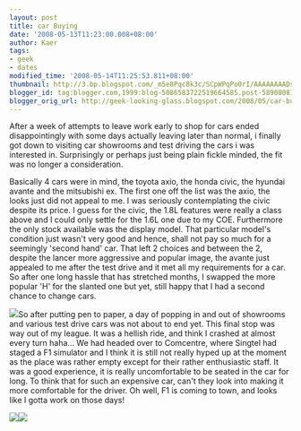 ```yaml
---
layout: post
title: car Buying
date: '2008-05-13T11:23:00.008+08:00'
author: Kaer
tags:
- geek
- dates
modified_time: '2008-05-14T11:25:53.811+08:00'
thumbnail: http://3.bp.blogspot.com/_m5e8Pqc8k3c/SCpWPqPo0rI/AAAAAAAADsI/GHVyx4eQieM/s72-c/incus_avante.jpg
blogger_id: tag:blogger.com,1999:blog-5086583722519664585.post-5890808168657031328
blogger_orig_url: http://geek-looking-glass.blogspot.com/2008/05/car-buying.html
---
```


After a week of attempts to leave work 
early to shop for cars ended disappointingly with some days actually leaving 
later than normal, i finally got down to visiting car showrooms and test 
driving the cars i was interested in. Surprisingly or perhaps just being plain 
fickle minded, the fit was no longer a consideration. 

Basically 4 cars were in mind, the toyota 
axio, the honda civic, the hyundai avante and the mitsubishi ex. The first one 
off the list was the axio, the looks just did not appeal to me. I was 
seriously contemplating the civic despite its price. I guess for the civic, 
the 1.8L features were really a class above and I could only settle for the 
1.6L one due to my COE. Furthermore the only stock available was the display 
model. That particular model's condition just wasn't very good and hence, 
shall not pay so much for a seemingly 'second hand' car. That left 2 choices 
and between the 2, despite the lancer more aggressive and popular image, the 
avante just appealed to me after the test drive and it met all my requirements 
for a car. So after one long hassle that has stretched months, I swapped the 
more popular 'H' for the slanted one but yet, still happy that I had a second 
chance to change cars.    

![](http://3.bp.blogspot.com/_m5e8Pqc8k3c/SCpWPqPo0rI/AAAAAAAADsI/GHVyx4eQieM/s1600/incus_avante.jpg)So after putting pen to paper, a day of popping in and out of showrooms and various test 
drive cars was not about to end yet. This final stop was way out of my 
league. It was a hellish ride, and think I 
crashed at almost every turn haha... We had headed over to Comcentre, where 
Singtel had staged a F1 simulator and I think it is still not really hyped up 
at the moment as the place was rather empty except for their rather 
enthusiastic staff. It was a good experience, it is really uncomfortable to be 
seated in the car for long. To think that for such an expensive car, can't 
they look into making it more comfortable for the driver. Oh well, F1 is 
coming to town, and looks like I gotta work on those days! 

![](http://3.bp.blogspot.com/_m5e8Pqc8k3c/SCpaGqPo0sI/AAAAAAAADsQ/Da4QVG73LyQ/s1600/f1.JPG)![](http://4.bp.blogspot.com/_m5e8Pqc8k3c/SCpaG6Po0tI/AAAAAAAADsY/wUk-s_GQF8A/s1600/f2.JPG) 